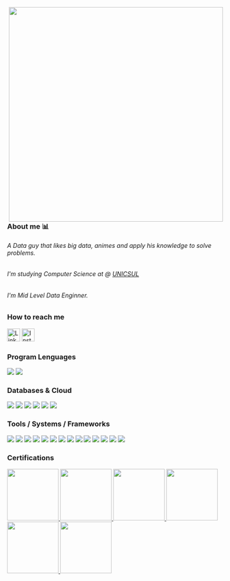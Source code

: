 [comment]: # (<img align="right" height="500em" src="https://user-images.githubusercontent.com/100642061/173202394-11f05595-21af-4cfe-95c7-d76fb1ebbd03.gif">)

<img align="right" height="500em" src="https://user-images.githubusercontent.com/100642061/192906466-75ba2a25-fe01-47f9-a356-dcba6e0ea75b.gif">

### About me 📊

<h6>A Data guy that likes big data, animes and apply his knowledge to solve problems.</h6>
<h6>I'm studying Computer Science at @ <a href="https://www.cruzeirodosul.edu.br/">UNICSUL</a></h6>
<h6>I'm Mid Level Data Enginner.</h6>

### How to reach me
<div>
   <a href="https://www.linkedin.com/in/gabrielcdev/" target="_blank"><img height='30' src='https://img.shields.io/badge/LinkedIn-000?style=for-the-badge&logo=linkedin&logoColor=blue' alt='Linkedin'></a>
   <a href="https://www.instagram.com/krd.gabriel/" target="_blank"><img height='30' src='https://img.shields.io/badge/instagram-000?style=for-the-badge&logo=instagram&logoColor=a10d37' alt='Instagram'></a>
</div>

### Program Lenguages
<div>
  <img src="https://img.shields.io/badge/Python-000?style=for-the-badge&logo=python&logoColor=blue"/>
  <img src="https://img.shields.io/badge/Bash-000?style=for-the-badge&logo=GNU%20Bash&logoColor=green"/>
</div>

### Databases & Cloud
<div>
  <img src="https://img.shields.io/badge/PostgreSQL-000?style=for-the-badge&logo=postgresql&logoColor=green"/>
  <img src="https://img.shields.io/badge/SQL%20Server-000?style=for-the-badge&logo=microsoft%20sql%20server&logoColor=red"/>
  <img src="https://img.shields.io/badge/MongoDB-000?style=for-the-badge&logo=mongodb&logoColor=4EA94B"/>
  <img src="https://img.shields.io/badge/microsoft%20azure-000?style=for-the-badge&logo=microsoft-azure&logoColor=61DAFB"/>
  <img src="https://img.shields.io/badge/Amazon_AWS-000?style=for-the-badge&logo=amazonaws&logoColor=yellow"/>
  <img src="https://img.shields.io/badge/google%20cloud-000?style=for-the-badge&logo=google-cloud&logoColor=blue"/>
</div>

### Tools / Systems / Frameworks
<div>
  <img src="https://img.shields.io/badge/Databricks-000?style=for-the-badge&logo=Databricks&logoColor=a10d37"/>
  <img src="https://img.shields.io/badge/Flask-000.svg?&style=for-the-badge&logo=Flask&logoColor=white"/>
   
  <img src="https://img.shields.io/badge/kubernetes-000.svg?&style=for-the-badge&logo=kubernetes&logoColor=blue"/>
  <img src="https://img.shields.io/badge/Docker-000?&style=for-the-badge&logo=Docker&logoColor=Blue"/>
  <img src="https://img.shields.io/badge/Azure_Functions-000?style=for-the-badge&logo=azure-functions&logoColor=yellow"/>
  <img src="https://img.shields.io/badge/power_bi-000.svg?&style=for-the-badge&logo=powerbi&logoColor=yellow"/>
  <img src="https://img.shields.io/badge/Pandas-000?style=for-the-badge&logo=Pandas&logoColor=0b3578"/>
  <img src="https://img.shields.io/badge/Jupyter-000?&style=for-the-badge&logo=Jupyter&logoColor=F37626"/>
  <img src="https://img.shields.io/badge/Selenium-000?style=for-the-badge&logo=Selenium&logoColor=76bc2f"/>
  <img src="https://img.shields.io/badge/Git-000.svg?&style=for-the-badge&logo=Git&logoColor=red"/>
  <img src="https://img.shields.io/badge/VS_Code-000?style=for-the-badge&logo=visual%20studio&logoColor=5C2D91"/>
  <img src="https://img.shields.io/badge/Postman-000?style=for-the-badge&logo=Postman&logoColor=F37626"/>
  <img src="https://img.shields.io/badge/Windows-000?style=for-the-badge&logo=windows&logoColor=blue"/>
  <img src="https://img.shields.io/badge/Linux-000?style=for-the-badge&logo=linux-mint&logoColor=87CF3E"/>
</div>

### Certifications

<div aling="center">
  <a href="https://www.credly.com/badges/cd60d231-cb11-44f9-bdb4-3ce16037665d/public_url">
    <img src="https://user-images.githubusercontent.com/100642061/220777898-4149bf6e-be3b-429a-84c6-2a2f19f6c057.png" height="120" width="120">
  </a>
  <a href="https://www.credly.com/badges/3daae0b2-8378-4d82-8797-7261ce31de17/public_url">
    <img src="https://user-images.githubusercontent.com/100642061/208327479-8ab05259-857c-4912-a374-1481dea18fb8.png" height="120" width="120">
  </a>
  <a href="https://www.credly.com/badges/a693e915-3f90-40ed-9185-e1c8b090e475/public_url">
    <img src="https://user-images.githubusercontent.com/100642061/208327482-11e42cd8-fd1f-4c8f-a363-9cad9cbb65a2.png" height="120" width="120">
  </a>
  <a href="https://www.credly.com/badges/02ec1ee5-3a24-4edc-b4da-c136a320bbf3/public_url">
    <img src="https://user-images.githubusercontent.com/100642061/210006195-47219773-da27-49be-89f5-6489a6af406d.png" height="120" width="120">
  </a>
  <a href="https://www.credly.com/badges/f2bb367f-8905-4528-9be9-28233f441fd9/public_url">
    <img src="https://github.com/gabrielcordeiro2/gabrielcordeiro2/assets/100642061/83644cdf-535a-4522-a0af-7aa2a75e8258" height="120" width="120">
  </a>
  <a href="https://www.credly.com/badges/f2bb367f-8905-4528-9be9-28233f441fd9/public_url">
    <img src="https://github.com/gabrielcordeiro2/gabrielcordeiro2/assets/100642061/19e67f8e-e366-4905-8dda-518a70a1bd8f" height="120" width="120">
  </a>
</div>
